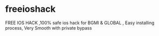 # freeioshack
FREE IOS HACK ,100% safe ios hack for BGMI &amp; GLOBAL , Easy installing process, Very Smooth with private bypass
